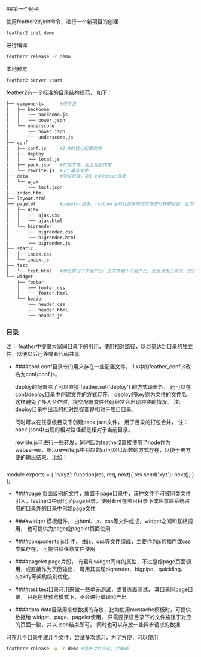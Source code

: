 ##第一个例子

使用feather2的init命令，进行一个新项目的创建

```sh
feather2 init demo
```

进行编译
```sh
feather2 release -r demo
```

本地预览
```sh
feather2 server start 
```

feather2有一个标准的目录结构规范， 如下：

```sh
├── components      #组件包
│   ├── backbone
│   │   ├── backbone.js
│   │   └── bower.json
│   └── underscore
│       ├── bower.json
│       └── underscore.js
├── conf
│   ├── conf.js     #2.0的核心配置文件
│   ├── deploy
│   │   └── local.js
│   ├── pack.json   #打包文件，对全局起作用
│   └── rewrite.js  #url重写文件
├── data            #测试目录，同1.x中的test目录
│   └── ajax
│       └── test.json
├── index.html
├── layout.html
├── pagelet         #pagelet目录，feather会对此目录中的文件进行特殊封装，此文件夹下的文件同widget
│   ├── ajax
│   │   ├── ajax.css
│   │   └── ajax.html
│   └── bigrender
│       ├── bigrender.css
│       ├── bigrender.html
│       └── bigrender.js
├── static
│   ├── index.css
│   └── index.js
├── test
│   └── test.html   #预览情况下才会产出，正式环境下不会产出，此目录用于测试，预览下于其他模板文件无异
└── widget
    ├── footer
    │   ├── footer.css
    │   └── footer.html
    └── header
        ├── header.css
        ├── header.html
        └── header.js
```

### 目录

注： feather中提倡大家同目录下的引用，使用相对路径，以尽量达到目录的独立性，以便以后迁移或者代码共享

* ####conf
    conf目录专门用来存在一些配置文件， 1.x中的feather_conf.js改名为conf/conf.js。

    deploy的配置除了可以直接 feather.set('deploy') 的方式设置外， 还可以在conf/deploy目录中创建文件的方式存在， deploy的key则为文件的文件名， 这样避免了多人合作时，提交配置文件代码经常会出现冲突的情况。 注: deploy目录中出现的相对路径都是相对于项目目录。

    同时可以在任意级目录下创建pack.json文件， 用于目录的打包合并， 注：pack.json中出现的相对路径都是相对于当前目录。

    rewrite.js可进行一些转发，同时因为feather2直接使用了node作为webserver，所以rewrite.js中对应的url可以以函数的方式存在，以便于更方便的输出结果，比如：

    ```js
module.exports = {
    '^/xyz': function(res, req, next){
        res.send('xyz');
        next();
    }
};
    ```

* ####page
    页面级别的文件，放置于page目录中，该种文件不可被同类文件引入，feather2中弱化了page目录，使用者可在项目目录下或任意除系统占用的目录外的目录中创建page文件

* ####widget
    模板组件， 由html、js、css等文件组成，widget之间和互相调用， 也可提供为page或pagelet页面使用

* ####components
    js组件， 由js、css等文件组成，主要作为js的插件或css类库存在， 可提供给任意文件使用

* ####pagelet
    page片段， 有着和widget同样的属性，不过是给page页面调用，或直接作为页面输出， 可用其实现bigrender、bigpipe、quickling、ajaxify等架构级别优化。

* ####test 
    test目录可用来做一些单元测试，或者页面测试， 其目录同page目录， 只是在非预览模式下，不会进行编译和产出

* ####data
    data目录用来做数据的存放，比如使用mustache模板时，可提供数据给 widget、page、pagelet使用， 只需要保证目录下的文件路径于对应的页面一致，并以.json结束即可。
    同时也可以存放一些异步请求的数据


可在几个目录中建几个文件，尝试多次练习，为了方便，可以使用

```sh
feather2 release -w -r demo #监听文件变化，并编译
```